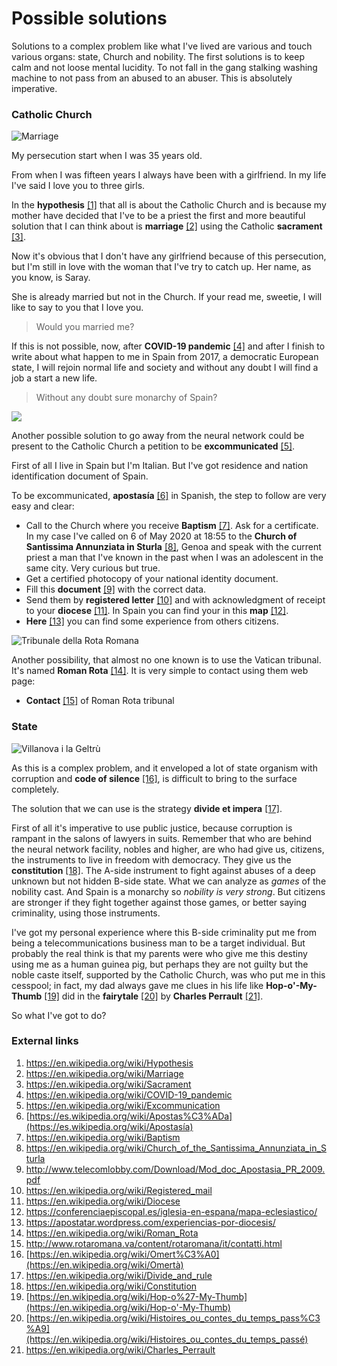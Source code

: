 # Possible solutions

Solutions to a complex problem like what I've lived are various and touch various organs: state, Church and nobility. The first solutions is to keep calm and not loose mental lucidity. To not fall in the gang stalking washing machine to not pass from an abused to an abuser. This is absolutely imperative.

### Catholic Church

![Marriage](http://telecomlobby.com/Images/cropped-wedding-in-rome-amanda-and-salvatore.jpg)

My persecution start when I was 35 years old. 

From when I was fifteen years I always have been with a girlfriend. In my life I've said I love you to three girls.

In the **hypothesis** [[1]](https://en.wikipedia.org/wiki/Hypothesis) that all is about the Catholic Church and is because my mother have decided that I've to be a priest the first and more beautiful solution that I can think about is **marriage** [[2]](https://en.wikipedia.org/wiki/Marriage) using the Catholic **sacrament** [[3]](https://en.wikipedia.org/wiki/Sacrament). 

Now it's obvious that I don't have any girlfriend because of this persecution, but I'm still in love with the woman that I've try to catch up. Her name, as you know, is Saray.

She is already married but not in the Church. If your read me, sweetie, I will like to say to you that I love you. 

> Would you married me?

If this is not possible, now, after **COVID-19 pandemic** [[4]](https://en.wikipedia.org/wiki/COVID-19_pandemic) and after I finish to write about what happen to me in Spain from 2017, a democratic European state, I will rejoin normal life and society and without any doubt I will find a job a start a new life. 

> Without any doubt sure monarchy of Spain?

![](http://telecomlobby.com/Images/Threat_of_excommunication_to_thieves_of_books_in_the_library_of_the_university_of_Salamanca_(Spain).jpg)

Another possible solution to go away from the neural network could be present to the Catholic Church a petition to be **excommunicated** [[5]](https://en.wikipedia.org/wiki/Excommunication). 

First of all I live in Spain but I'm Italian. But I've got  residence and nation identification document of Spain. 

To be excommunicated, **apostasía** [[6]](https://es.wikipedia.org/wiki/Apostas%C3%ADa) in Spanish, the step to follow are very easy and clear:

- Call to the Church where you receive **Baptism** [[7]](https://en.wikipedia.org/wiki/Baptism). Ask for a certificate. In my case I've called  on 6 of May 2020 at 18:55 to the **Church of Santissima Annunziata in Sturla** [[8]](https://en.wikipedia.org/wiki/Church_of_the_Santissima_Annunziata_in_Sturla), Genoa and speak with the current priest a man that I've known in the past when I was an adolescent in the same city. Very curious but true.
- Get a certified photocopy of your national identity document.
- Fill this **document** [[9]](http://www.telecomlobby.com/Download/Mod_doc_Apostasia_PR_2009.pdf) with the correct data.
- Send them by **registered letter** [[10]](https://en.wikipedia.org/wiki/Registered_mail) and with acknowledgment of receipt to your **diocese** [[11]](https://en.wikipedia.org/wiki/Diocese). In Spain you can find your in this **map** [[12]](https://conferenciaepiscopal.es/iglesia-en-espana/mapa-eclesiastico/).
- **Here** [[13]](https://apostatar.wordpress.com/experiencias-por-diocesis/) you can find some experience from others citizens. 

![Tribunale della Rota Romana](http://telecomlobby.com/Images/1371457330772.png)

Another possibility, that almost no one known is to use the Vatican tribunal. It's named **Roman Rota** [[14]](https://en.wikipedia.org/wiki/Roman_Rota). It is very simple to contact using them web page:

- **Contact** [[15]](http://www.rotaromana.va/content/rotaromana/it/contatti.html) of Roman Rota tribunal

### State 

![Villanova i la Geltrù](http://telecomlobby.com/Images/H_3213201_20170519164025-kN2C--656x437@LaVanguardia-Web.jpg)

As this is a complex problem, and it enveloped a lot of state organism with corruption and **code of silence** [[16]](https://en.wikipedia.org/wiki/Omert%C3%A0), is difficult to bring to the surface completely. 

The solution that we can use is the strategy **divide et impera** [[17]](https://en.wikipedia.org/wiki/Divide_and_rule).

First of all it's imperative to use public justice, because corruption is rampant in the salons of lawyers in suits. Remember that who are behind the neural network facility, nobles and higher, are who had give us, citizens, the instruments to live in freedom with democracy. They give us the **constitution** [[18]](https://en.wikipedia.org/wiki/Constitution). The A-side instrument to fight against abuses of a deep unknown but not hidden B-side state. What we can analyze as *games* of the nobility cast. And Spain is a monarchy so *nobility is very strong*. But citizens are stronger if they fight together against those games, or better saying criminality, using those instruments.

I've got my personal experience where this B-side criminality put me from being a telecommunications business man to be a target individual. But probably the real think is that my parents were who give me this destiny using me as a human guinea pig, but perhaps they are not guilty but the noble caste itself, supported by the Catholic Church, was who put me in this cesspool; in fact, my dad always gave me clues in his life like **Hop-o'-My-Thumb** [[19]](https://en.wikipedia.org/wiki/Hop-o%27-My-Thumb) did in the **fairytale** [[20]](https://en.wikipedia.org/wiki/Histoires_ou_contes_du_temps_pass%C3%A9) by **Charles Perrault** [[21]](https://en.wikipedia.org/wiki/Charles_Perrault).

So what I've got to do? 



### External links

1. https://en.wikipedia.org/wiki/Hypothesis
2. https://en.wikipedia.org/wiki/Marriage
3. https://en.wikipedia.org/wiki/Sacrament
4. https://en.wikipedia.org/wiki/COVID-19_pandemic
5. https://en.wikipedia.org/wiki/Excommunication
6. [https://es.wikipedia.org/wiki/Apostas%C3%ADa](https://es.wikipedia.org/wiki/Apostasía)
7. https://en.wikipedia.org/wiki/Baptism
8. https://en.wikipedia.org/wiki/Church_of_the_Santissima_Annunziata_in_Sturla
9. http://www.telecomlobby.com/Download/Mod_doc_Apostasia_PR_2009.pdf
10. https://en.wikipedia.org/wiki/Registered_mail
11. https://en.wikipedia.org/wiki/Diocese
12. https://conferenciaepiscopal.es/iglesia-en-espana/mapa-eclesiastico/
13. https://apostatar.wordpress.com/experiencias-por-diocesis/
14. https://en.wikipedia.org/wiki/Roman_Rota
15. http://www.rotaromana.va/content/rotaromana/it/contatti.html
16. [https://en.wikipedia.org/wiki/Omert%C3%A0](https://en.wikipedia.org/wiki/Omertà)
17. https://en.wikipedia.org/wiki/Divide_and_rule
18. https://en.wikipedia.org/wiki/Constitution
19. [https://en.wikipedia.org/wiki/Hop-o%27-My-Thumb](https://en.wikipedia.org/wiki/Hop-o'-My-Thumb)
20. [https://en.wikipedia.org/wiki/Histoires_ou_contes_du_temps_pass%C3%A9](https://en.wikipedia.org/wiki/Histoires_ou_contes_du_temps_passé)
21. https://en.wikipedia.org/wiki/Charles_Perrault
